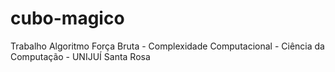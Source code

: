 # cubo-magico
Trabalho Algoritmo Força Bruta - Complexidade Computacional - Ciência da Computação - UNIJUÍ Santa Rosa
